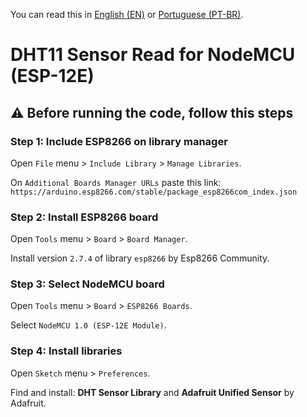You can read this in [English (EN)](https://github.com/russibc/dht11/blob/main/README.md) or [Portuguese (PT-BR)](https://github.com/russibc/dht11/blob/main/README.ptbr.md).

# DHT11 Sensor Read for NodeMCU (ESP-12E)

## :warning: Before running the code, follow this steps

### Step 1: Include ESP8266 on library manager

Open `File` menu > `Include Library` > `Manage Libraries`.

On `Additional Boards Manager URLs` paste this link: 
`https://arduino.esp8266.com/stable/package_esp8266com_index.json`

### Step 2: Install ESP8266 board

Open `Tools` menu > `Board` > `Board Manager`.

Install version `2.7.4` of library `esp8266` by Esp8266 Community.

### Step 3: Select NodeMCU board

Open `Tools` menu > `Board` > `ESP8266 Boards`.

Select `NodeMCU 1.0 (ESP-12E Module)`.

### Step 4: Install libraries

Open `Sketch` menu > `Preferences`. 

Find and install:
**DHT Sensor Library** and **Adafruit Unified Sensor** by Adafruit.
